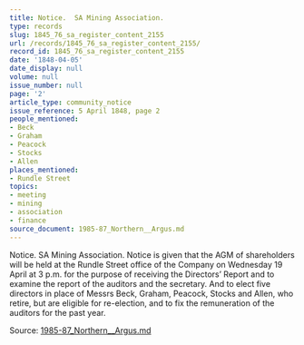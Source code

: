 ```yaml
---
title: Notice.  SA Mining Association.
type: records
slug: 1845_76_sa_register_content_2155
url: /records/1845_76_sa_register_content_2155/
record_id: 1845_76_sa_register_content_2155
date: '1848-04-05'
date_display: null
volume: null
issue_number: null
page: '2'
article_type: community_notice
issue_reference: 5 April 1848, page 2
people_mentioned:
- Beck
- Graham
- Peacock
- Stocks
- Allen
places_mentioned:
- Rundle Street
topics:
- meeting
- mining
- association
- finance
source_document: 1985-87_Northern__Argus.md
---
```


Notice.  SA Mining Association.  Notice is given that the AGM of shareholders will be held at the Rundle Street office of the Company on Wednesday 19 April at 3 p.m. for the purpose of receiving the Directors’ Report and to examine the report of the auditors and the secretary.  And to elect five directors in place of Messrs Beck, Graham, Peacock, Stocks and Allen, who retire, but are eligible for re-election, and to fix the remuneration of the auditors for the past year.

Source: [1985-87_Northern__Argus.md](/downloads/markdown/1985-87_Northern__Argus.md)
